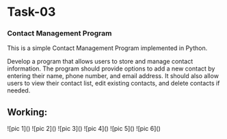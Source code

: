 <h1>Task-03</h1>
<h3>Contact Management Program</h3>
<p>This is a simple Contact Management Program implemented in Python.</p>
</hr>
<p>Develop a program that allows users to store and manage contact information. The program should provide options to add a new contact by entering their name, phone number, and email address. It should also allow users to view their contact list, edit existing contacts, and delete contacts if needed.</p>
<h2>Working: </h2>
![pic 1](<working/Screenshot (176).png>)
![pic 2](<working/Screenshot (177).png>)
![pic 3](<working/Screenshot (178).png>)
![pic 4](<working/Screenshot (179).png>)
![pic 5](<working/Screenshot (180).png>)
![pic 6](<working/Screenshot (181).png>)